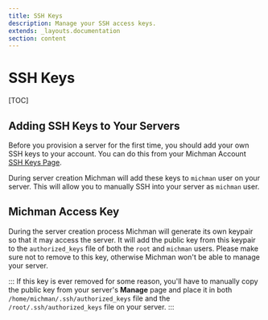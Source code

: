 ```yaml
---
title: SSH Keys
description: Manage your SSH access keys.
extends: _layouts.documentation
section: content
---
```


# SSH Keys

[TOC]



## Adding SSH Keys to Your Servers

Before you provision a server for the first time, you should add your own SSH keys to your account.
You can do this from your Michman Account [SSH Keys Page][ssh].

[//]: # (TODO: Is this ever correct? How is our user isolation actually works?)
During server creation Michman will add these keys to `michman` user on your server.
This will allow you to manually SSH into your server as `michman` user.



## Michman Access Key

During the server creation process Michman will generate its own keypair so that it may access the server.
It will add the public key from this keypair to the `authorized_keys` file of both the `root` and `michman` users.
Please make sure not to remove to this key, otherwise Michman won't be able to manage your server.

:::
If this key is ever removed for some reason,
you'll have to manually copy the public key from your server's **Manage** page and place it in both
`/home/michman/.ssh/authorized_keys` file and the `/root/.ssh/authorized_keys` file on your server.
:::



[ssh]: https://michman.dev/account/ssh "Michman Account SSH Keys Management Page"
